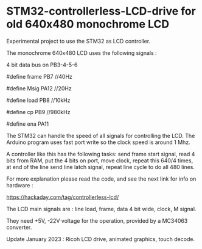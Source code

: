 # STM32-controllerless-LCD-drive for old 640x480 monochrome LCD

Experimental project to use the STM32 as LCD controller.

The monochrome 640x480 LCD uses the following signals : 

4 bit data bus on PB3-4-5-6

#define frame PB7  //40Hz

#define Msig  PA12 //20Hz

#define load  PB8  //10kHz

#define cp    PB9  //980kHz

#define ena   PA11  


The STM32 can handle the speed of all signals for controlling the LCD. The Arduino program
uses fast port write so the clock speed is around 1 Mhz. 

A controller like this has the following tasks: send frame start signal, read 4 bits from RAM, 
put the 4 bits on port, move clock, repeat this 640/4 times, at end of the line send line latch signal,
repeat line cycle to do all 480 lines.

For more explanation please read the code, and see the next link for info on hardware :

https://hackaday.com/tag/controllerless-lcd/

The LCD main signals are : line load, frame, data 4 bit wide, clock, M signal.

They need +5V, -22V voltage for the operation, provided by a MC34063 converter.

Update January 2023 : Ricoh LCD drive, animated graphics, touch decode. 

